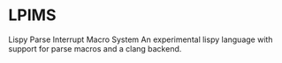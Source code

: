 # LPIMS
Lispy Parse Interrupt Macro System An experimental lispy language with support for parse macros and a clang backend.
